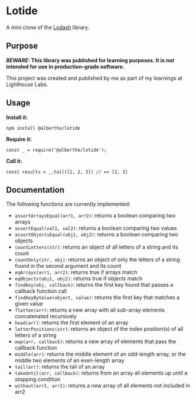 # Lotide

A mini clone of the [Lodash](https://lodash.com) library.

## Purpose

**_BEWARE:_ This library was published for learning purposes. It is _not_ intended for use in production-grade software.**

This project was created and published by me as part of my learnings at Lighthouse Labs. 

## Usage

**Install it:**

`npm install @albertho/lotide`

**Require it:**

`const _ = require('@albertho/lotide');`

**Call it:**

`const results = _.tail([1, 2, 3]) // => [2, 3]`

## Documentation

The following functions are currently implemented:

* `assertArraysEqual(arr1, arr2)`: returns a boolean comparing two arrays
* `assertEqual(val1, val2)`: returns a boolean comparing two values
* `assertObjectsEqual(obj1, obj2)`: returns a boolean comparing two objects
* `countLetters(str)`: returns an object of all letters of a string and its count
* `countOnly(str, obj)`: returns an object of only the letters of a string found in the second argument and its count
* `eqArrays(arr1, arr2)`: returns true if arrays match
* `eqObjects(obj1, obj2)`: returns true if objects match
* `findKey(obj, callback)`: returns the first key found that passes a callback function call
* `findKeyByValue(object, value)`: returns the first key that matches a given value
* `flatten(arr)`: returns a new array with all sub-array elements concatenated recursively
* `head(arr)`: returns the first element of an array
* `letterPositions(str)`: returns an object of the index position(s) of all letters of a string
* `map(arr, callback)`: returns a new array of elements that pass the callback function
* `middle(arr)`: returns the middle element of an odd-length array, or the middle two elements of an even-length array
* `tail(arr)`: returns the tail of an array
* `takeUntil(arr, callback)`: returns from an array all elements up until a stopping condition
* `without(arr1, arr2)`: returns a new array of all elements not included in arr2